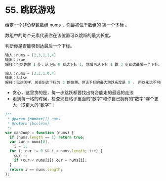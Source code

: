 # 55. 跳跃游戏

给定一个非负整数数组 nums ，你最初位于数组的 第一个下标 。

数组中的每个元素代表你在该位置可以跳跃的最大长度。

判断你是否能够到达最后一个下标。

```js
输入：nums = [2,3,1,1,4]
输出：true
解释：可以先跳 1 步，从下标 0 到达下标 1, 然后再从下标 1 跳 3 步到达最后一个下标。

输入：nums = [3,2,1,0,4]
输出：false
解释：无论怎样，总会到达下标为 3 的位置。但该下标的最大跳跃长度是 0 ， 所以永远不可能到达最后一个下标。

```

- 贪心，这里贪的是，每一步跳跃都要找出符合能走的最远的走法
- 走到每一格的时候，检查现在格子里面的“数字”和你自己拥有的“数字”哪个更大，取更大的“数字”！

```js
/**
 * @param {number[]} nums
 * @return {boolean}
 */
var canJump = function (nums) {
  if (nums.length == 1) return true;
  var cur = nums[0],
    i = 1;
  for (; cur != 0 && i < nums.length; i++) {
    cur--;
    if (cur < nums[i]) cur = nums[i];
  }
  return i == nums.length;
};
```
